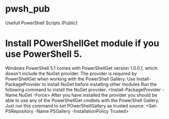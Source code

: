 # pwsh_pub
Usefull PowerShell Scripts (Public)



# Install POwerShellGet module if you use PowerShell 5.

Windows PowerShell 5.1 comes with PowerShellGet version 1.0.0.1, which doesn't include the NuGet provider. The provider is required by PowerShellGet when working with the PowerShell Gallery.
Use Install-PackageProvider to install NuGet before installing other modules
Run the following command to install the NuGet provider:
<Install-PackageProvider -Name NuGet -Force>
After you have installed the provider you should be able to use any of the PowerShellGet cmdlets with the PowerShell Gallery.
Just run this command to set POwerShellGallery as trusted source:
<Set-PSRepository -Name PSGallery -InstallationPolicy Trusted>